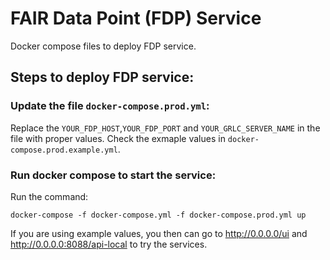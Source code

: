 # FAIR Data Point (FDP) Service

Docker compose files to deploy FDP service.

## Steps to deploy FDP service:

### Update the file `docker-compose.prod.yml`:

Replace the `YOUR_FDP_HOST`,`YOUR_FDP_PORT` and `YOUR_GRLC_SERVER_NAME` in the file
with proper values. Check the exmaple values in `docker-compose.prod.example.yml`.

### Run docker compose to start the service:

Run the command:
```
docker-compose -f docker-compose.yml -f docker-compose.prod.yml up
```
If you are using example values, you then can go to http://0.0.0.0/ui and http://0.0.0.0:8088/api-local to try the services.
